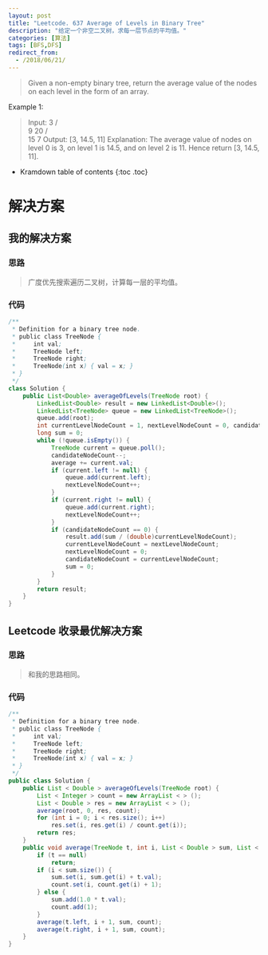 ```yaml
---
layout: post
title: "Leetcode. 637 Average of Levels in Binary Tree"
description: "给定一个非空二叉树，求每一层节点的平均值。"
categories: [算法]
tags: [BFS,DFS]
redirect_from:
  - /2018/06/21/
---
```


> Given a non-empty binary tree, return the average value of the nodes on each level in the form of an array.

Example 1:

> Input:
>       3
>      / \
>     9  20
>       /  \
>      15   7
> Output: [3, 14.5, 11]
> Explanation:
> The average value of nodes on level 0 is 3,  on level 1 is 14.5, and on level 2 is 11. Hence return [3, 14.5, 11].

* Kramdown table of contents
{:toc .toc}

# 解决方案

## 我的解决方案

### 思路

> 广度优先搜索遍历二叉树，计算每一层的平均值。

### 代码

```java
/**
 * Definition for a binary tree node.
 * public class TreeNode {
 *     int val;
 *     TreeNode left;
 *     TreeNode right;
 *     TreeNode(int x) { val = x; }
 * }
 */
class Solution {
    public List<Double> averageOfLevels(TreeNode root) {
        LinkedList<Double> result = new LinkedList<Double>();
        LinkedList<TreeNode> queue = new LinkedList<TreeNode>();
        queue.add(root);
        int currentLevelNodeCount = 1, nextLevelNodeCount = 0, candidateNodeCount = currentLevelNodeCount;
        long sum = 0;
        while (!queue.isEmpty()) {
            TreeNode current = queue.poll();
            candidateNodeCount--;
            average += current.val;
            if (current.left != null) {
                queue.add(current.left);
                nextLevelNodeCount++;
            }
            if (current.right != null) {
                queue.add(current.right);
                nextLevelNodeCount++;
            }
            if (candidateNodeCount == 0) {
                result.add(sum / (double)currentLevelNodeCount);
                currentLevelNodeCount = nextLevelNodeCount;
                nextLevelNodeCount = 0;
                candidateNodeCount = currentLevelNodeCount;
                sum = 0;
            }
        }
        return result;
    }
}
```

## Leetcode 收录最优解决方案

### 思路

> 和我的思路相同。

### 代码

```java
/**
 * Definition for a binary tree node.
 * public class TreeNode {
 *     int val;
 *     TreeNode left;
 *     TreeNode right;
 *     TreeNode(int x) { val = x; }
 * }
 */
public class Solution {
    public List < Double > averageOfLevels(TreeNode root) {
        List < Integer > count = new ArrayList < > ();
        List < Double > res = new ArrayList < > ();
        average(root, 0, res, count);
        for (int i = 0; i < res.size(); i++)
            res.set(i, res.get(i) / count.get(i));
        return res;
    }
    public void average(TreeNode t, int i, List < Double > sum, List < Integer > count) {
        if (t == null)
            return;
        if (i < sum.size()) {
            sum.set(i, sum.get(i) + t.val);
            count.set(i, count.get(i) + 1);
        } else {
            sum.add(1.0 * t.val);
            count.add(1);
        }
        average(t.left, i + 1, sum, count);
        average(t.right, i + 1, sum, count);
    }
}
```

[^1]: This is a footnote.

[kramdown]: https://kramdown.gettalong.org/
[Simple Texture]: https://github.com/yizeng/jekyll-theme-simple-texture